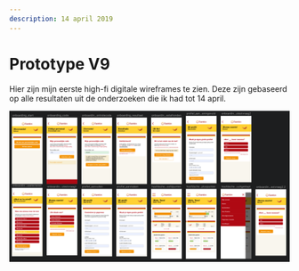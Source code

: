 ```yaml
---
description: 14 april 2019
---
```


# Prototype V9

Hier zijn mijn eerste high-fi digitale wireframes te zien. Deze zijn gebaseerd op alle resultaten uit de onderzoeken die ik had tot 14 april.

![](../.gitbook/assets/schermafbeelding-2019-05-10-om-20.28.10.png)

